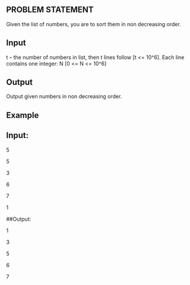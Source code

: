 ## PROBLEM STATEMENT
Given the list of numbers, you are to sort them in non decreasing order.

## Input
t – the number of numbers in list, then t lines follow [t <= 10^6]. 
Each line contains one integer: N [0 <= N <= 10^6]

## Output
Output given numbers in non decreasing order.

## Example

## Input:

5

5

3

6

7

1

##Output:

1

3

5

6

7
